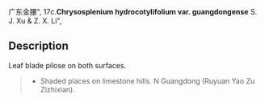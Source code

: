 广东金腰",
17c.**Chrysosplenium hydrocotylifolium var. guangdongense** S. J. Xu & Z. X. Li",

## Description
Leaf blade pilose on both surfaces.

> * Shaded places on limestone hills. N Guangdong (Ruyuan Yao Zu Zizhixian).
